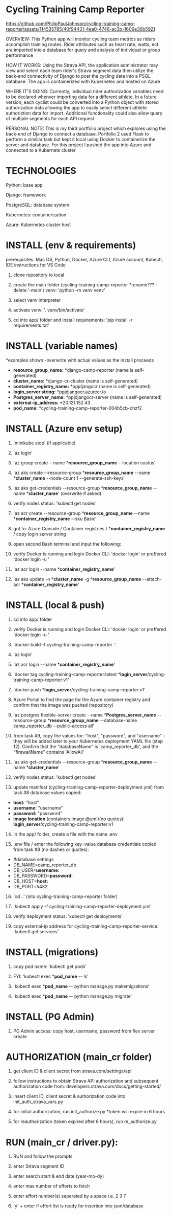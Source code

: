 # Cycling Training Camp Reporter

https://github.com/PhilipPaulJohnson/cycling-training-camp-reporter/assets/114535785/40f94431-4ea0-4746-ac3b-1606e36b5921

OVERVIEW: This Python app will monitor cycling team metrics as riders accomplish training routes. Rider attributes such as heart rate, watts, ect. are imported into a database for query and analysis of individual or group performance

HOW IT WORKS: Using the Strava API, the application administrator may view and select each team rider's Strava segment data then utilize the back-end connectivity of Django to post the cycling data into a PSQL database. The app is containerized with Kubernetes and hosted on Azure

WHERE IT'S GOING: Currently, individual rider authorization variables need to be declared whenver importing data for a different athlete. In a future version, each cyclist could be converted into a Python object with stored authorization data allowing the app to easily select different athlete authoriztion data for import. Additional functionality could also allow query of multiple segments for each API request

PERSONAL NOTE: This is my third portfolio project which explores using the back-end of Django to connect a database. Portfolio 2 used Flask to perform a similiar task but kept it local using Docker to containerize the server and database. For this project I pushed the app into Azure and connected to a Kubernets cluster

# TECHNOLOGIES

Python: base app

Django: framework

PostgreSQL: database system

Kubernetes: containerization

Azure: Kubernetes cluster host

# INSTALL (env & requirements)

prerequisites: Mac OS, Python, Docker, Azure CLI, Azure account, Kubectl, IDE instructions for VS Code

1. clone repository to local

2. create the main folder (cycling-training-camp-reporter *rename??? -delete:'-main') venv: 'python -m venv venv'

3. select venv interpreter

4. activate venv: '. venv/bin/activate'

5. cd into app/ folder and install requirements: 'pip install -r requirements.txt'

# INSTALL (variable names)
*examples shown -overwrite with actual values as the install proceeds
  - **resource_group_name:** *django-camp-reporter (name is self-generated)
  - **cluster_name:** *django-cr-cluster (name is self-generated)
  - **container_registry_name:** *ppjdjangocr (name is self-generated)
  - **login_server string:** *ppjdjangocr.azurecr.io
  - **Postgres_server_name:** *ppjdjangocr-server (name is self-generated)
  - **external-ip_address:** *20.121.152.43
  - **pod_name:** *cycling-training-camp-reporter-004b5cb-chzf2

# INSTALL (Azure env setup)

1. 'minikube stop' (if applicable)

2. 'az login'

3. 'az group create --name ***resource_group_name** --location eastus'

4. 'az aks create --resource-group ***resource_group_name** --name ***cluster_name** --node-count 1 --generate-ssh-keys'

5. 'az aks get-credentials --resource-group ***resource_group_name** --name ***cluster_name**' (overwrite if asked)

6. verify nodes status: 'kubectl get nodes'

7. 'az acr create --resource-group ***resource_group_name** --name ***container_registry_name** --sku Basic'

8. got to: Azure Console  / Container registries / ***container_registry_name** / copy login server string

9. open second Bash terminal and input the following:

10. verify Docker is running and login Docker CLI: 'docker login' or preffered 'docker login -u <username>'

11. 'az acr login --name ***container_registry_name**'

12. 'az aks update -n ***cluster_name** -g ***resource_group_name** --attach-acr ***container_registry_name**'

# INSTALL (local & push)

1. cd into app/ folder

2. verify Docker is running and login Docker CLI: 'docker login' or preffered 'docker login -u <username>'

3. 'docker build -t cycling-training-camp-reporter .'

4. 'az login'

5. 'az acr login --name ***container_registry_name**'

6. 'docker tag cycling-training-camp-reporter:latest ***login_server**/cycling-training-camp-reporter:v1'

7. 'docker push ***login_server**/cycling-training-camp-reporter:v1'

8. Azure Portal to find the page for the Azure container registry and confirm that the image was pushed (repository)

9. 'az postgres flexible-server create --name ***Postgres_server_name** --resource-group ***resource_group_name** --database-name camp_reporter_db --public-access all'

10. from task #9, copy the values for: "host", "password", and "username" -they will be added later to your Kubernetes deployment YAML file (step 12). Confirm that the "databaseName" is 'camp_reporter_db', and the "firewallName" contains 'AllowAll'

11. 'az aks get-credentials --resource-group ***resource_group_name** --name ***cluster_name**'

12. verify nodes status: 'kubectl get nodes'

13. update manifest (cycling-training-camp-reporter-deployment.yml) from task #8 database values copied:
  - **host:** "host"
  - **username:** "username"
  - **password:** "password"
  - **image location** (containers:image:@yml)(no quotes): **login_server**/cycling-training-camp-reporter:v1

14. In the app/ folder, create a file with the name .env

15. .env file / enter the following key=value database credentials copied from task #8 (no dashes or quotes):
  - #database settings
  - DB_NAME=camp_reporter_db
  - DB_USER=**username:**
  - DB_PASSWORD=**password:**
  - DB_HOST=**host:**
  - DB_PORT=5432

16. 'cd ..' (into cycling-training-camp-reporter folder)

17. 'kubectl apply -f cycling-training-camp-reporter-deployment.yml'

18. verify deployment status: 'kubectl get deployments'

19. copy external-ip address for cycling-training-camp-reporter-service: 'kubectl get services'

# INSTALL (migrations)

1. copy pod name: 'kubectl get pods'

2. FYI: 'kubectl exec ***pod_name** -- ls'

3. 'kubectl exec ***pod_name** -- python manage.py makemigrations'

4. 'kubectl exec ***pod_name** -- python manage.py migrate'

# INSTALL (PG Admin) 

1. PG Admin access: copy host, username, password from flex server create

# AUTHORIZATION (main_cr folder)

1. get client ID & client secret from strava.com/settings/api

2. follow instructions to obtain Strava API authorization and subsequent authorization code from: developers.strava.com/docs/getting-started/

3. insert client ID, client secret & authorization code into init_auth_strava_vars.py 

4. for initial authorization, run init_authorize.py *token will expire in 6 hours

5. for reauthorization (token expired after 6 hours), run re_authorize.py 

# RUN (main_cr / driver.py):

1. RUN and follow the prompts

1. enter Strava segment ID

3. enter search start & end date (year-mo-dy)

2. enter max number of efforts to fetch

5. enter effort number(s) seperated by a space i.e. 2 3 7

6. 'y' + enter if effort list is ready for insertion into json/database 
